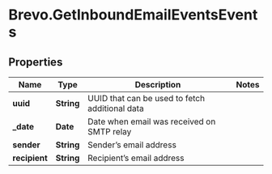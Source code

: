 # Brevo.GetInboundEmailEventsEvents

## Properties
Name | Type | Description | Notes
------------ | ------------- | ------------- | -------------
**uuid** | **String** | UUID that can be used to fetch additional data | 
**_date** | **Date** | Date when email was received on SMTP relay | 
**sender** | **String** | Sender’s email address | 
**recipient** | **String** | Recipient’s email address | 


